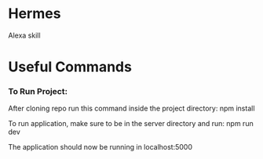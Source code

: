 # Hermes
Alexa skill

# Useful Commands

### To Run Project:

After cloning repo run this command inside the project directory:
npm install

To run application, make sure to be in the server directory and run:
npm run dev

The application should now be running in localhost:5000
